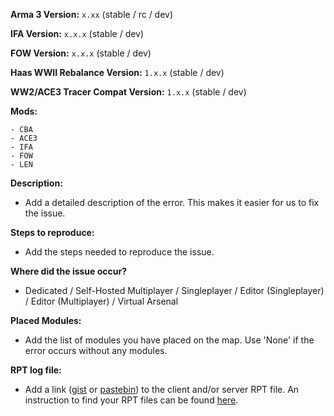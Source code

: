 **Arma 3 Version:** `x.xx` (stable / rc / dev)

**IFA Version:** `x.x.x` (stable / dev)

**FOW Version:** `x.x.x` (stable / dev)

**Haas WWII Rebalance Version:** `1.x.x` (stable / dev)

**WW2/ACE3 Tracer Compat Version:** `1.x.x` (stable / dev)

**Mods:**
```
- CBA
- ACE3
- IFA
- FOW
- LEN
```

**Description:**
- Add a detailed description of the error. This makes it easier for us to fix the issue.

**Steps to reproduce:**
- Add the steps needed to reproduce the issue.

**Where did the issue occur?**
- Dedicated / Self-Hosted Multiplayer / Singleplayer / Editor (Singleplayer) / Editor (Multiplayer) / Virtual Arsenal

**Placed Modules:**
- Add the list of modules you have placed on the map. Use 'None' if the error occurs without any modules.

**RPT log file:**
- Add a link ([gist](https://gist.github.com) or [pastebin](http://pastebin.com)) to the client and/or server RPT file. An instruction to find your RPT files can be found [here](https://community.bistudio.com/wiki/Crash_Files#Arma_3).
